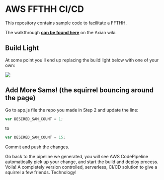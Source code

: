 # AWS FFTHH CI/CD
This repository contains sample code to facilitate a FFTHH.

The walkthrough **[can be found here](https://axianinc.atlassian.net/wiki/spaces/AXLND/pages/314867725)** on the Axian wiki.

## Build Light
At some point you'll end up replacing the build light below with one of your own:

<img src="https://codebuild.us-west-2.amazonaws.com/badges?uuid=eyJlbmNyeXB0ZWREYXRhIjoieS9yTHR3OTRhMkIwbUtjZ2F6UlpjMm9VeEZQYzNlTjJOUzBMVktDZldJeEdrUHBmKzlMR2ltWHREcktGK1RaZ0tlY1NtTkUybUN4QVk3RW5xbjFwVXVFPSIsIml2UGFyYW1ldGVyU3BlYyI6IkRGWVNqK0c1NGVLRVJsWk8iLCJtYXRlcmlhbFNldFNlcmlhbCI6MX0%3D&branch=master">

## Add More Sams! (the squirrel bouncing around the page)
Go to app.js file the repo you made in Step 2 and update the line:

```javascript
var DESIRED_SAM_COUNT = 1;
```
to
```javascript
var DESIRED_SAM_COUNT = 15;
```

Commit and push the changes. 

Go back to the pipeline we generated, you will see AWS CodePipeline automatically pick up your change, and start the build and deploy process. Voila! A completely version controlled, serverless, CI/CD solution to give a squirrel a few friends. Technology!
